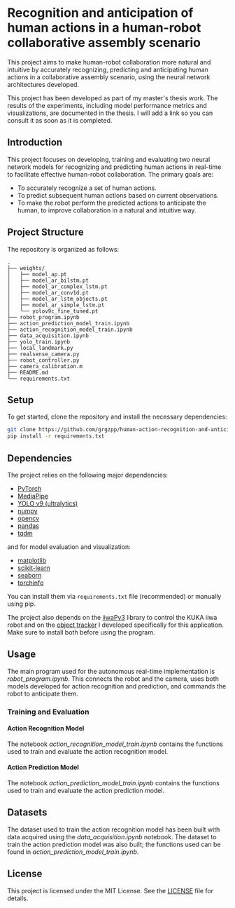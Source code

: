 # Recognition and anticipation of human actions in a human-robot collaborative assembly scenario

This project aims to make human-robot collaboration more natural and intuitive by accurately recognizing, predicting and anticipating human actions in a collaborative assembly scenario, using the neural network architectures developed.

This project has been developed as part of my master's thesis work. The results of the experiments, including model performance metrics and visualizations, are documented in the thesis. I will add a link so you can consult it as soon as it is completed.

## Introduction

This project focuses on developing, training and evaluating two neural network models for recognizing and predicting human actions in real-time to facilitate effective human-robot collaboration. The primary goals are:
- To accurately recognize a set of human actions.
- To predict subsequent human actions based on current observations.
- To make the robot perform the predicted actions to anticipate the human, to improve collaboration in a natural and intuitive way.

## Project Structure

The repository is organized as follows:

```
.
├── weights/
│   ├── model_ap.pt
│   ├── model_ar_bilstm.pt
│   ├── model_ar_complex_lstm.pt
│   ├── model_ar_conv1d.pt
│   ├── model_ar_lstm_objects.pt
│   ├── model_ar_simple_lstm.pt
│   └── yolov9c_fine_tuned.pt
├── robot_program.ipynb
├── action_prediction_model_train.ipynb
├── action_recognition_model_train.ipynb
├── data_acquisition.ipynb
├── yolo_train.ipynb
├── local_landmark.py
├── realsense_camera.py
├── robot_controller.py
├── camera_calibration.m
├── README.md
└── requirements.txt
```

## Setup

To get started, clone the repository and install the necessary dependencies:

```bash
git clone https://github.com/grgzpp/human-action-recognition-and-anticipation.git
pip install -r requirements.txt
```

## Dependencies

The project relies on the following major dependencies:

- [PyTorch](https://pytorch.org/)
- [MediaPipe](https://mediapipe.dev/)
- [YOLO v9 (ultralytics)](https://docs.ultralytics.com/models/yolov9/)
- [numpy](https://numpy.org/)
- [opencv](https://opencv.org/)
- [pandas](https://pandas.pydata.org/)
- [tqdm](https://tqdm.github.io/)

and for model evaluation and visualization:

- [matplotlib](https://matplotlib.org/)
- [scikit-learn](https://scikit-learn.org/stable/)
- [seaborn](https://seaborn.pydata.org/)
- [torchinfo](https://github.com/TylerYep/torchinfo)

You can install them via `requirements.txt` file (recommended) or manually using pip.

The project also depends on the [iiwaPy3](https://github.com/Modi1987/iiwaPy3) library to control the KUKA iiwa robot and on the [object tracker](https://github.com/grgzpp/yolo-mp-object-tracker) I developed specifically for this application. Make sure to install both before using the program.

## Usage

The main program used for the autonomous real-time implementation is *robot_program.ipynb*. This connects the robot and the camera, uses both models developed for action recognition and prediction, and commands the robot to anticipate them.

### Training and Evaluation

#### Action Recognition Model

The notebook *action_recognition_model_train.ipynb* contains the functions used to train and evaluate the action recognition model.

#### Action Prediction Model

The notebook *action_prediction_model_train.ipynb* contains the functions used to train and evaluate the action prediction model.

## Datasets

The dataset used to train the action recognition model has been built with data acquired using the *data_acquisition.ipynb* notebook. The dataset to train the action prediction model was also built; the functions used can be found in *action_prediction_model_train.ipynb*.

## License

This project is licensed under the MIT License. See the [LICENSE](LICENSE) file for details.